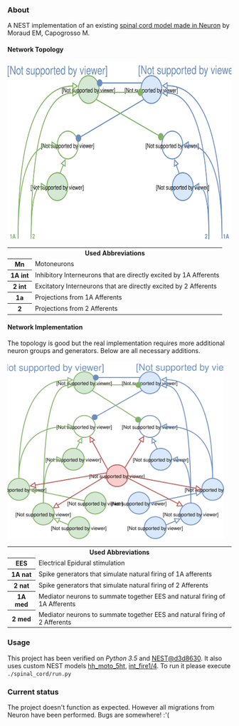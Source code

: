 ### About

A NEST implementation of an existing [spinal cord model made in Neuron](https://senselab.med.yale.edu/ModelDB/showmodel.cshtml?model=189786) by Moraud EM, Capogrosso M.

#### Network Topology
<img src="/diagrams/network-topology.svg" alt="Network Topology" height=400/>

<table>
  <tr>
    <th colspan=2>Used Abbreviations</th>
  </tr>
  <tr>
    <th>Mn</th>
    <td>Motoneurons</td>
  </tr>
  <tr>
    <th>1A int</th>
    <td>Inhibitory Interneurons that are directly excited by 1A Afferents</td>
  </tr>
  <tr>
    <th>2 int</th>
    <td>Excitatory Interneurons that are directly excited by 2 Afferents</td>
  </tr>
  <tr>
    <th>1a</th>
    <td>Projections from 1A Afferents</td>
  </tr>
  <tr>
    <th>2</th>
    <td>Projections from 2 Afferents</td>
  </tr>
</table>

#### Network Implementation
The topology is good but the real implementation requires more additional neuron groups and generators. Below are all necessary additions.

<img src="/diagrams/network-implementation.svg" alt="Network Implementation" height=400/>

<table>
  <tr>
    <th colspan=2>Used Abbreviations</th>
  </tr>
  <tr>
    <th>EES</th>
    <td>Electrical Epidural stimulation</td>
  </tr>
  <tr>
    <th>1A nat</th>
    <td>Spike generators that simulate natural firing of 1A afferents</td>
  </tr>
  <tr>
    <th>2 nat</th>
    <td>Spike generators that simulate natural firing of 2 Afferents</td>
  </tr>
  <tr>
    <th>1A med</th>
    <td>Mediator neurons to summate together EES and natural firing of 1A Afferents</td>
  </tr>
  <tr>
    <th>2 med</th>
    <td>Mediator neurons to summate together EES and natural firing of 2 Afferents</td>
  </tr>
</table>

### Usage

This project has been verified on *Python 3.5* and [NEST@d3d8630](https://github.com/nest/nest-simulator/commit/d3d8630156a2e9e3906afd6ede67af5ea83a4f9b). It also uses custom NEST models [hh_moto_5ht](https://github.com/research-team/hh-moto-5ht), [int_fire1/4](https://github.com/vogdb/neuron-intfire-nestml).
To run it please execute `./spinal_cord/run.py`

### Current status
The project doesn't function as expected. However all migrations from Neuron have been performed. Bugs are somewhere! :'(